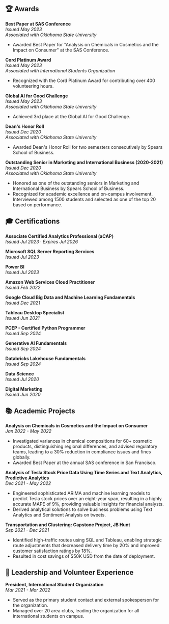 ## 🏆 Awards

**Best Paper at SAS Conference**  
*Issued May 2023*  
*Associated with Oklahoma State University*  
- Awarded Best Paper for "Analysis on Chemicals in Cosmetics and the Impact on Consumer" at the SAS Conference.

**Cord Platinum Award**  
*Issued May 2023*  
*Associated with International Students Organization*  
- Recognized with the Cord Platinum Award for contributing over 400 volunteering hours.

**Global AI for Good Challenge**  
*Issued May 2023*  
*Associated with Oklahoma State University*  
- Achieved 3rd place at the Global AI for Good Challenge.

**Dean's Honor Roll**  
*Issued Dec 2020*  
*Associated with Oklahoma State University*  
- Awarded Dean's Honor Roll for two semesters consecutively by Spears School of Business.

**Outstanding Senior in Marketing and International Business (2020-2021)**  
*Issued Dec 2020*  
*Associated with Oklahoma State University*  
- Honored as one of the outstanding seniors in Marketing and International Business by Spears School of Business.
- Recognized for academic excellence and on-campus involvement. Interviewed among 1500 students and selected as one of the top 20 based on performance.


## 🎓 Certifications

**Associate Certified Analytics Professional (aCAP)**  
*Issued Jul 2023 · Expires Jul 2026*  

**Microsoft SQL Server Reporting Services**  
*Issued Jul 2023*  

**Power BI**  
*Issued Jul 2023*  

**Amazon Web Services Cloud Practitioner**  
*Issued Feb 2022*  

**Google Cloud Big Data and Machine Learning Fundamentals**  
*Issued Dec 2021*  

**Tableau Desktop Specialist**  
*Issued Jun 2021*  

**PCEP - Certified Python Programmer**  
*Issued Sep 2024* 

**Generative Al Fundamentals**  
*Issued Sep 2024*

**Databricks Lakehouse Fundamentals**  
*Issued Sep 2024* 

**Data Science**  
*Issued Jul 2020*  

**Digital Marketing**  
*Issued Jun 2020*  

## 📚 Academic Projects

**Analysis on Chemicals in Cosmetics and the Impact on Consumer**  
*Jan 2022 - May 2022*  
- Investigated variances in chemical compositions for 60+ cosmetic products, distinguishing regional differences, and advised regulatory teams, leading to a 30% reduction in compliance issues and fines globally.
- Awarded Best Paper at the annual SAS conference in San Francisco.

**Analysis of Tesla Stock Price Data Using Time Series and Text Analytics, Predictive Analytics**  
*Dec 2021 - May 2022*  
- Engineered sophisticated ARIMA and machine learning models to predict Tesla stock prices over an eight-year span, resulting in a highly accurate MAPE of 9%, providing valuable insights for financial analysts.
- Derived analytical solutions to solve business problems using Text Analytics and Sentiment Analysis on tweets.

**Transportation and Clustering: Capstone Project, JB Hunt**  
*Sep 2021 - Dec 2021*  
- Identified high-traffic routes using SQL and Tableau, enabling strategic route adjustments that decreased delivery time by 20% and improved customer satisfaction ratings by 18%.
- Resulted in cost savings of $50K USD from the date of deployment.

## 🌟 Leadership and Volunteer Experience

**President, International Student Organization**  
*Mar 2021 - Mar 2022*  
- Served as the primary student contact and external spokesperson for the organization.
- Managed over 20 area clubs, leading the organization for all international students on campus.
